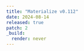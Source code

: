 ```yaml
---
title: "Materialize v0.112"
date: 2024-08-14
released: true
patch: 2
_build:
  render: never
---
```

